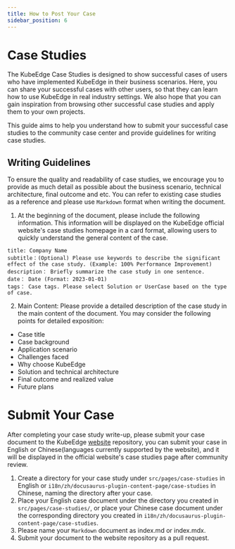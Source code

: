 ```yaml
---
title: How to Post Your Case
sidebar_position: 6
---
```

# Case Studies 

The KubeEdge Case Studies is designed to show successful cases of users who have implemented KubeEdge in their business scenarios. Here, you can share your successful cases with other users, so that they can learn how to use KubeEdge in real industry settings. We also hope that you can gain inspiration from browsing other successful case studies and apply them to your own projects.

This guide aims to help you understand how to submit your successful case studies to the community case center and provide guidelines for writing case studies.

## Writing Guidelines

To ensure the quality and readability of case studies, we encourage you to provide as much detail as possible about the business scenario, technical architecture, final outcome and etc. You can refer to existing case studies as a reference and please use `Markdown` format when writing the document.

1.  At the beginning of the document, please include the following information. This information will be displayed on the KubeEdge official website's case studies homepage in a card format, allowing users to quickly understand the general content of the case.

```
title: Company Name
subtitle：(Optional) Please use keywords to describe the significant effect of the case study. (Example: 100% Performance Improvement)
description： Briefly summarize the case study in one sentence.
date： Date (Format: 2023-01-01)
tags： Case tags. Please select Solution or UserCase based on the type of case.
```

2.  Main Content: Please provide a detailed description of the case study in the main content of the document. You may consider the following points for detailed exposition:

- Case title
- Case background
- Application scenario
- Challenges faced
- Why choose KubeEdge
- Solution and technical architecture
- Final outcome and realized value
- Future plans

# Submit Your Case

After completing your case study write-up, please submit your case document to the KubeEdge [website](https://github.com/kubeedge/website) repository, you can submit your case in English or Chinese(languages currently supported by the website), and it will be displayed in the official website's case studies page after community review.

1.  Create a directory for your case study under `src/pages/case-studies` in English or `i18n/zh/docusaurus-plugin-content-page/case-studies` in Chinese, naming the directory after your case.
2.  Place your English case document under the directory you created in `src/pages/case-studies/`, or place your Chinese case document under the corresponding directory you created in `i18n/zh/docusaurus-plugin-content-page/case-studies`.
3.  Please name your `Markdown` document as index.md or index.mdx.
4.  Submit your document to the website repository as a pull request.
